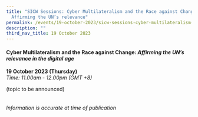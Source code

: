 ```yaml
---
title: "SICW Sessions: Cyber Multilateralism and the Race against Change:
  Affirming the UN’s relevance"
permalink: /events/19-october-2023/sicw-sessions-cyber-multilateralism-and-the-race-against-change/
description: ""
third_nav_title: 19 October 2023
---
```

#### **Cyber Multilateralism and the Race against Change: *Affirming the UN’s relevance in the digital age***

**19 October 2023 (Thursday)**  
*Time: 11.00am - 12.00pm (GMT +8)*

(topic to be announced)
<br><br><br>
*Information is accurate at time of publication*